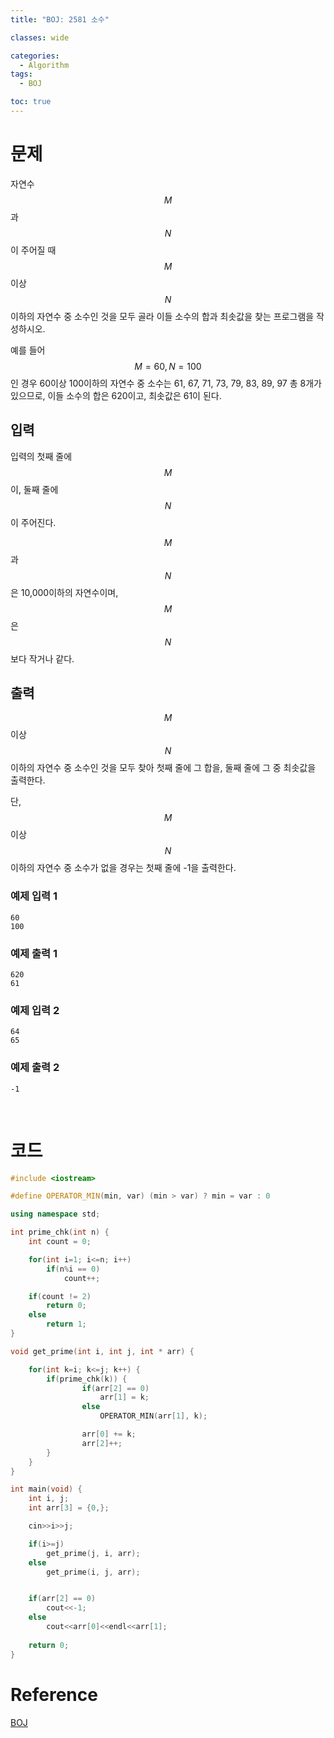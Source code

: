 ```yaml
---
title: "BOJ: 2581 소수"

classes: wide

categories:
  - Algorithm
tags:
  - BOJ

toc: true
---
```


# 문제

자연수 $$M$$과 $$N$$이 주어질 때 $$M$$이상 $$N$$이하의 자연수 중 소수인 것을 모두 골라 이들 소수의 합과 최솟값을 찾는 프로그램을 작성하시오.

예를 들어 $$M=60, N=100$$인 경우 60이상 100이하의 자연수 중 소수는 61, 67, 71, 73, 79, 83, 89, 97 총 8개가 있으므로, 이들 소수의 합은 620이고, 최솟값은 61이 된다.

## 입력

입력의 첫째 줄에 $$M$$이, 둘째 줄에 $$N$$이 주어진다.

$$M$$과 $$N$$은 10,000이하의 자연수이며, $$M$$은 $$N$$보다 작거나 같다.

## 출력

$$M$$이상 $$N$$이하의 자연수 중 소수인 것을 모두 찾아 첫째 줄에 그 합을, 둘째 줄에 그 중 최솟값을 출력한다.

단, $$M$$이상 $$N$$이하의 자연수 중 소수가 없을 경우는 첫째 줄에 -1을 출력한다.

### 예제 입력 1

```shell
60
100
```

### 예제 출력 1

```shell
620
61
```

### 예제 입력 2

```shell
64
65
```

### 예제 출력 2

```shell
-1
```

<br/>

# 코드

```cpp
#include <iostream>

#define OPERATOR_MIN(min, var) (min > var) ? min = var : 0

using namespace std;

int prime_chk(int n) {
    int count = 0;

    for(int i=1; i<=n; i++)
        if(n%i == 0)
            count++;

    if(count != 2)
        return 0;
    else
        return 1;
}

void get_prime(int i, int j, int * arr) {

    for(int k=i; k<=j; k++) {
        if(prime_chk(k)) {
                if(arr[2] == 0)
                    arr[1] = k;
                else
                    OPERATOR_MIN(arr[1], k);

                arr[0] += k;
                arr[2]++;
        }
    }
}

int main(void) {
    int i, j;
    int arr[3] = {0,};

    cin>>i>>j;

    if(i>=j)
        get_prime(j, i, arr);
    else
        get_prime(i, j, arr);


    if(arr[2] == 0)
        cout<<-1;
    else
        cout<<arr[0]<<endl<<arr[1];
    
    return 0;
}
```

# Reference

[BOJ](https://www.acmicpc.net/problem/2581)